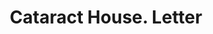 ---
doi: 10.7916/D8NW0WB4
date_other: '1864'
date_other_textual: '1864'
form: correspondence
genre:
- Letters (correspondence)
name:
- Cataract House
object_in_context_url: https://biggert.cul.columbia.edu/items/view/ave_biggert_01172
subject_hierarchical_geographic:
- Niagara Falls, New York, United States
subject_name:
- Cataract House
title: Cataract House. Letter
sort_title: Cataract House. Letter
call_number: ave_biggert_01172
coordinates:
- 43.1,-79.01666666666667
pid: ave_biggert_01172
identifiers: ave_biggert_01172
canvas_id: ldpd:396435
permalink: "/items/ave_biggert_01172/"
layout: iiif-image-page
---